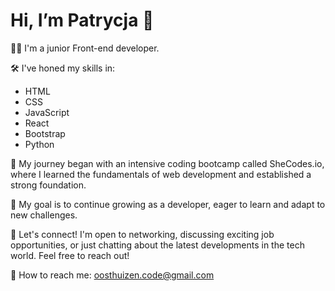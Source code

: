  # Hi, I’m Patrycja 👋

👩‍💻 I'm a junior Front-end developer.

🛠️  I've honed my skills in:
* HTML
* CSS
* JavaScript
* React
* Bootstrap
* Python
  
🚀 My journey began with an intensive coding bootcamp called SheCodes.io, where I learned the fundamentals of web development and established a strong foundation.

🎯 My goal is to continue growing as a developer, eager to learn and adapt to new challenges.

🌟 Let's connect! I'm open to networking, discussing exciting job opportunities, or just chatting about the latest developments in the tech world. Feel free to reach out!

📧 How to reach me: oosthuizen.code@gmail.com

<!---
PatrycjaOosthuizen/PatrycjaOosthuizen is a ✨ special ✨ repository because its `README.md` (this file) appears on your GitHub profile.
You can click the Preview link to take a look at your changes.
--->
